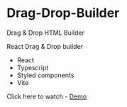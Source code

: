 # Drag-Drop-Builder
Drag &amp; Drop HTML Builder

React Drag & Drop builder

- React
- Typescript
- Styled components
- Vite

Click here to watch - <a href="drag-drop-builder.netlify.app/">Demo</a>
